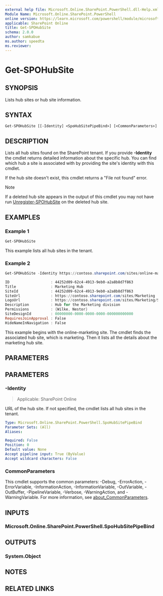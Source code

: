 ```yaml
---
external help file: Microsoft.Online.SharePoint.PowerShell.dll-Help.xml
Module Name: Microsoft.Online.SharePoint.PowerShell
online version: https://learn.microsoft.com/powershell/module/microsoft.online.sharepoint.powershell/get-spohubsite
applicable: SharePoint Online
title: Get-SPOHubSite
schema: 2.0.0
author: samkabue
ms.author: speedta
ms.reviewer:
---
```


# Get-SPOHubSite

## SYNOPSIS

Lists hub sites or hub site information.

## SYNTAX

```
Get-SPOHubSite [[-Identity] <SpoHubSitePipeBind>] [<CommonParameters>]
```

## DESCRIPTION

Lists all hub sites found on the SharePoint tenant. If you provide **-Identity** the cmdlet returns detailed information about the specific hub. You can find which hub a site is associated with by providing the site's identity with this cmdlet.

If the hub site doesn't exist, this cmdlet returns a "File not found" error.

> [!NOTE]
> If a deleted hub site appears in the output of this cmdlet you may not have run [Unregister-SPOHubSite](/powershell/module/microsoft.online.sharepoint.powershell/unregister-spohubsite) on the deleted hub site.

## EXAMPLES

### Example 1

```powershell
Get-SPOHubSite
```

This example lists all hub sites in the tenant.

### Example 2

```powershell
Get-SPOHubSite -Identity https://contoso.sharepoint.com/sites/online-marketing

ID                   : 44252d09-62c4-4913-9eb0-a2a8b8d7f863
Title                : Marketing Hub
SiteId               : 44252d09-62c4-4913-9eb0-a2a8b8d7f863
SiteUrl              : https://contoso.sharepoint.com/sites/Marketing
LogoUrl              : https://contoso.sharepoint.com/sites/Marketing/SiteAssets/hublogo.png
Description          : Hub for the Marketing division
Permissions          : {Wilke, Nestor}
SiteDesignId         : 00000000-0000-0000-0000-000000000000
RequiresJoinApproval : False
HideNameInNavigation : False
```

This example begins with the online-marketing site. The cmdlet finds the associated hub site, which is marketing. Then it lists all the details about the marketing hub site.

## PARAMETERS

## PARAMETERS

### -Identity

> Applicable: SharePoint Online

URL of the hub site. If not specified, the cmdlet lists all hub sites in the tenant.

```yaml
Type: Microsoft.Online.SharePoint.PowerShell.SpoHubSitePipeBind
Parameter Sets: (All)
Aliases:

Required: False
Position: 0
Default value: None
Accept pipeline input: True (ByValue)
Accept wildcard characters: False
```

### CommonParameters
This cmdlet supports the common parameters: -Debug, -ErrorAction, -ErrorVariable, -InformationAction, -InformationVariable, -OutVariable, -OutBuffer, -PipelineVariable, -Verbose, -WarningAction, and -WarningVariable. For more information, see [about_CommonParameters](https://go.microsoft.com/fwlink/?LinkID=113216).

## INPUTS

### Microsoft.Online.SharePoint.PowerShell.SpoHubSitePipeBind

## OUTPUTS

### System.Object

## NOTES

## RELATED LINKS

